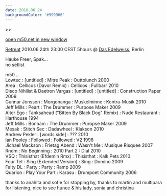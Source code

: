 ```yaml
---
date: 2010.06.24
backgroundColor: '#999966'
---
```


\>>

[open m50.net in new window  
](http://m50.net/)  

[Retreat](http://www.retreat-vinyl.de/) 2010.06.24th 23:00 CEST 5hours @ [Das Edelweiss](http://www.edelweiss36.com/), Berlin  


Hauke Freer, Spak...  
no setlist  

m50...  
Lowtec : \[untitled\] : Mitre Peak : Outtolunch 2000  
Area : Cellicos (Davor Remix) : Cellicos : Fullbarr 2010  
Disco Nihilist & Daetron Vargas : \[untitled\] : \[untitled\] : Construction Paper 2009  
Gunnar Jonsson : Morgonanga : Muskelminne : Kontra-Musik 2010  
Jeff Mills : Peart : The Drummer : Purpose Maker 2009  
Alter Ego : Tanksahead ("Bitten By Black Dog" Remix) : Nude Restaurant : Harthouse 1994  
Jeff Mills : Bonham : The Drummer : Puropse Maker 2009  
Mesak : Stitch Sec : Dadawheel : Klakson 2010  
Andrew Pekler : \[words side\] : ??? 2010  
Ian Pooley : Followed : Followed : V2 1998  
Jichael Mackson : Frietag Abend : Wasn't Me : Musique Risquee 2007  
Rndm : No Beginning : 2010 Part 2 : Dial 2010  
VSQ : Thisisthat (Efdemin Rmx) : Thisisthat : Kalk Pets 2010  
Four Tet : Sing (Extended Version) : Sing : Domino 2009  
Falty DL : Party : Party : Ramp 2009  
Quarion : Play Your Part : Karasu : Drumpoet Community 2006  

thanks to anahita and sofie for stopping by, thanks to martin and multipara for listening, nice to see hunee & his lady, sonia and christina